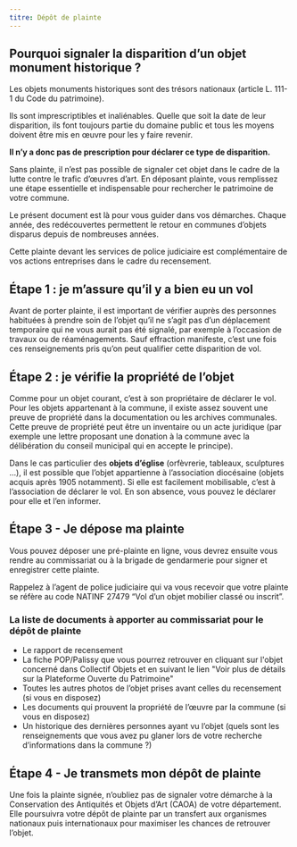 ```yaml
---
titre: Dépôt de plainte
---
```


## Pourquoi signaler la disparition d’un objet monument historique ?

Les objets monuments historiques sont des trésors nationaux (article L. 111-1 du Code du patrimoine).

Ils sont imprescriptibles et inaliénables. Quelle que soit la date de leur disparition, ils font toujours partie du domaine public et tous les moyens doivent être mis en œuvre pour les y faire revenir.

**Il n’y a donc pas de prescription pour déclarer ce type de disparition.**

Sans plainte, il n’est pas possible de signaler cet objet dans le cadre de la lutte contre le trafic d’œuvres d’art.
En déposant plainte, vous remplissez une étape essentielle et indispensable pour rechercher le patrimoine de votre commune.

Le présent document est là pour vous guider dans vos démarches. Chaque année, des redécouvertes permettent le retour en communes d’objets disparus depuis de nombreuses années.

Cette plainte devant les services de police judiciaire est complémentaire de vos actions entreprises dans le cadre du recensement.

## Étape 1 : je m’assure qu’il y a bien eu un vol

Avant de porter plainte, il est important de vérifier auprès des personnes habituées à prendre soin de l’objet qu’il ne s’agit pas d’un déplacement temporaire qui ne vous aurait pas été signalé, par exemple à l’occasion de travaux ou de réaménagements. Sauf effraction manifeste, c’est une fois ces renseignements pris qu’on peut qualifier cette disparition de vol.

## Étape 2 : je vérifie la propriété de l’objet

Comme pour un objet courant, c’est à son propriétaire de déclarer le vol.
Pour les objets appartenant à la commune, il existe assez souvent une preuve de propriété dans la documentation ou les archives communales.
Cette preuve de propriété peut être un inventaire ou un acte juridique (par exemple une lettre proposant une donation à la commune avec la délibération du conseil municipal qui en accepte le principe).

Dans le cas particulier des **objets d’église** (orfèvrerie, tableaux, sculptures …), il est possible que l’objet appartienne à l’association diocésaine (objets acquis après 1905 notamment). Si elle est facilement mobilisable, c’est à l’association de déclarer le vol. En son absence, vous pouvez le déclarer pour elle et l’en informer.

## Étape 3 - Je dépose ma plainte

Vous pouvez déposer une pré-plainte en ligne, vous devrez ensuite vous rendre au commissariat ou à la brigade de gendarmerie pour signer et enregistrer cette plainte.

Rappelez à l’agent de police judiciaire qui va vous recevoir que votre plainte se réfère au code NATINF 27479 “Vol d’un objet mobilier classé ou inscrit”.

### La liste de documents à apporter au commissariat pour le dépôt de plainte
- Le rapport de recensement
- La fiche POP/Palissy que vous pourrez retrouver en cliquant sur l'objet concerné dans Collectif Objets et en suivant le lien "Voir plus de détails sur la Plateforme Ouverte du Patrimoine"
- Toutes les autres photos de l’objet prises avant celles du recensement (si vous en disposez)
- Les documents qui prouvent la propriété de l’œuvre par la commune (si vous en disposez)
- Un historique des dernières personnes ayant vu l’objet (quels sont les renseignements que vous avez pu glaner lors de votre recherche d’informations dans la commune ?)

## Étape 4 - Je transmets mon dépôt de plainte

Une fois la plainte signée, n’oubliez pas de signaler votre démarche à la Conservation des Antiquités et Objets d’Art (CAOA) de votre département.
Elle poursuivra votre dépôt de plainte par un transfert aux organismes nationaux puis internationaux pour maximiser les chances de retrouver l’objet.
